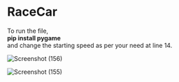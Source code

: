 # RaceCar

To run the file, <br>
<b>pip install pygame</b> <br>
and change the starting speed as per your need at line 14.

![Screenshot (156)](https://user-images.githubusercontent.com/46349391/205443310-08c7c01b-123a-4753-b3b0-2bb5bc5bbb0c.png)

![Screenshot (155)](https://user-images.githubusercontent.com/46349391/205443309-fbbd4465-99e2-4bd5-95b6-70ae03af242d.png)
